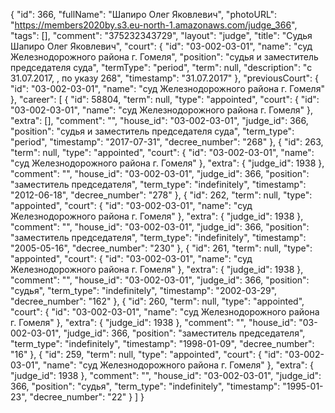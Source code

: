 {
    "id": 366,
    "fullName": "Шапиро Олег Яковлевич",
    "photoURL": "https://members2020by.s3.eu-north-1.amazonaws.com/judge_366",
    "tags": [],
    "comment": "375232343729",
    "layout": "judge",
    "title": "Судья Шапиро Олег Яковлевич",
    "court": {
        "id": "03-002-03-01",
        "name": "суд Железнодорожного района г. Гомеля",
        "position": "судья и заместитель председателя суда",
        "termType": "period",
        "term": null,
        "description": "c 31.07.2017, , по указу 268",
        "timestamp": "31.07.2017"
    },
    "previousCourt": {
        "id": "03-002-03-01",
        "name": "суд Железнодорожного района г. Гомеля"
    },
    "career": [
        {
            "id": 58804,
            "term": null,
            "type": "appointed",
            "court": {
                "id": "03-002-03-01",
                "name": "суд Железнодорожного района г. Гомеля"
            },
            "extra": [],
            "comment": "",
            "house_id": "03-002-03-01",
            "judge_id": 366,
            "position": "судья и заместитель председателя суда",
            "term_type": "period",
            "timestamp": "2017-07-31",
            "decree_number": "268"
        },
        {
            "id": 263,
            "term": null,
            "type": "appointed",
            "court": {
                "id": "03-002-03-01",
                "name": "суд Железнодорожного района г. Гомеля"
            },
            "extra": {
                "judge_id": 1938
            },
            "comment": "",
            "house_id": "03-002-03-01",
            "judge_id": 366,
            "position": "заместитель председателя",
            "term_type": "indefinitely",
            "timestamp": "2012-06-18",
            "decree_number": "278"
        },
        {
            "id": 262,
            "term": null,
            "type": "appointed",
            "court": {
                "id": "03-002-03-01",
                "name": "суд Железнодорожного района г. Гомеля"
            },
            "extra": {
                "judge_id": 1938
            },
            "comment": "",
            "house_id": "03-002-03-01",
            "judge_id": 366,
            "position": "заместитель председателя",
            "term_type": "indefinitely",
            "timestamp": "2005-05-16",
            "decree_number": "230"
        },
        {
            "id": 261,
            "term": null,
            "type": "appointed",
            "court": {
                "id": "03-002-03-01",
                "name": "суд Железнодорожного района г. Гомеля"
            },
            "extra": {
                "judge_id": 1938
            },
            "comment": "",
            "house_id": "03-002-03-01",
            "judge_id": 366,
            "position": "судья",
            "term_type": "indefinitely",
            "timestamp": "2002-03-29",
            "decree_number": "162"
        },
        {
            "id": 260,
            "term": null,
            "type": "appointed",
            "court": {
                "id": "03-002-03-01",
                "name": "суд Железнодорожного района г. Гомеля"
            },
            "extra": {
                "judge_id": 1938
            },
            "comment": "",
            "house_id": "03-002-03-01",
            "judge_id": 366,
            "position": "заместитель председателя",
            "term_type": "indefinitely",
            "timestamp": "1998-01-09",
            "decree_number": "16"
        },
        {
            "id": 259,
            "term": null,
            "type": "appointed",
            "court": {
                "id": "03-002-03-01",
                "name": "суд Железнодорожного района г. Гомеля"
            },
            "extra": {
                "judge_id": 1938
            },
            "comment": "",
            "house_id": "03-002-03-01",
            "judge_id": 366,
            "position": "судья",
            "term_type": "indefinitely",
            "timestamp": "1995-01-23",
            "decree_number": "22"
        }
    ]
}